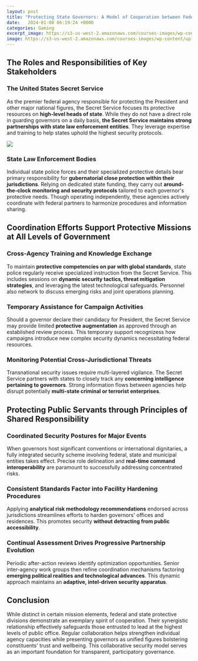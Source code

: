 ```yaml
---
layout: post
title: "Protecting State Governors: A Model of Cooperation between Federal and State Authorities"
date:   2024-01-08 06:19:24 +0000
categories: Gaming
excerpt_image: https://s3-us-west-2.amazonaws.com/courses-images/wp-content/uploads/sites/430/2016/08/04211151/GOVT-2305-Student-Resource-Government-Powers-Chart1-e1499202740322.png
image: https://s3-us-west-2.amazonaws.com/courses-images/wp-content/uploads/sites/430/2016/08/04211151/GOVT-2305-Student-Resource-Government-Powers-Chart1-e1499202740322.png
---
```


## The Roles and Responsibilities of Key Stakeholders
### **The United States Secret Service**
As the premier federal agency responsible for protecting the President and other major national figures, the Secret Service focuses its protective resources on **high-level heads of state**. While they do not have a direct role in guarding governors on a daily basis, **the Secret Service maintains strong partnerships with state law enforcement entities**. They leverage expertise and training to help states uphold the highest security protocols.

![](https://s3-us-west-2.amazonaws.com/courses-images/wp-content/uploads/sites/430/2016/08/04211151/GOVT-2305-Student-Resource-Government-Powers-Chart1-e1499202740322.png)
### **State Law Enforcement Bodies**  
Individual state police forces and their specialized protective details bear primary responsibility for **gubernatorial close protection within their jurisdictions**. Relying on dedicated state funding, they carry out **around-the-clock monitoring and security protocols** tailored to each governor's protective needs. Though operating independently, these agencies actively coordinate with federal partners to harmonize procedures and information sharing.
## Coordination Efforts Support Protective Missions at All Levels of Government
### **Cross-Agency Training and Knowledge Exchange**
To maintain **protective competencies on par with global standards**, state police regularly receive specialized instruction from the Secret Service. This includes sessions on **dynamic security tactics, threat mitigation strategies**, and leveraging the latest technological safeguards. Personnel also network to discuss emerging risks and joint operations planning.
### **Temporary Assistance for Campaign Activities** 
Should a governor declare their candidacy for President, the Secret Service may provide limited **protective augmentation** as approved through an established review process. This temporary support recognizess how campaigns introduce new complex security dynamics necessitating federal resources.
### **Monitoring Potential Cross-Jurisdictional Threats**
Transnational security issues require multi-layered vigilance. The Secret Service partners with states to closely track any **concerning intelligence pertaining to governors**. Strong information flows between agencies help disrupt potentially **multi-state criminal or terrorist enterprises**.
## Protecting Public Servants through Principles of Shared Responsibility 
### **Coordinated Security Postures for Major Events**
When governors host significant conventions or international dignitaries, a fully integrated security scheme involving federal, state and municipal entities takes effect. Precise role delineation and **real-time command interoperability** are paramount to successfully addressing concentrated risks.
### **Consistent Standards Factor into Facility Hardening Procedures**  
Applying **analytical risk methodology recommendations** endorsed across jurisdictions streamlines efforts to harden governors' offices and residences. This promotes security **without detracting from public accessibility**.
### **Continual Assessment Drives Progressive Partnership Evolution**  
Periodic after-action reviews identify optimization opportunities. Senior inter-agency work groups then refine coordination mechanisms factoring **emerging political realities and technological advances**. This dynamic approach maintains an **adaptive, intel-driven security apparatus**.
## Conclusion
While distinct in certain mission elements, federal and state protective divisions demonstrate an exemplary spirit of cooperation. Their synergistic relationship effectively safeguards those entrusted to lead at the highest levels of public office. Regular collaboration helps strengthen individual agency capacities while presenting governors as unified figures bolstering constituents' trust and wellbeing. This collaborative security model serves as an important foundation for transparent, participatory governance.